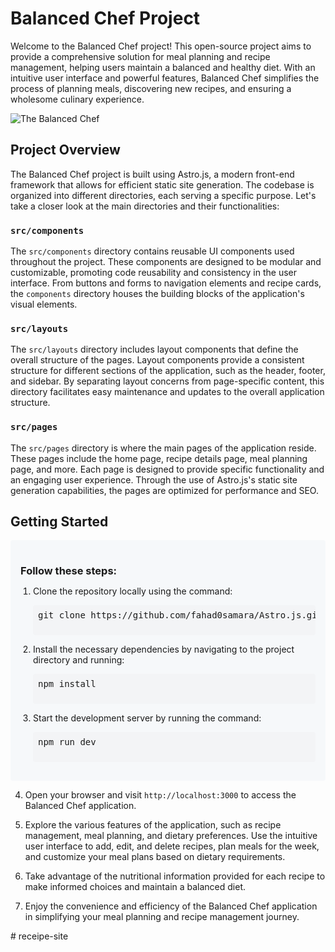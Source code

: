 # Balanced Chef Project

Welcome to the Balanced Chef project! This open-source project aims to provide a comprehensive solution for meal planning and recipe management, helping users maintain a balanced and healthy diet. With an intuitive user interface and powerful features, Balanced Chef simplifies the process of planning meals, discovering new recipes, and ensuring a wholesome culinary experience.

![The Balanced Chef](https://github.com/fahad0samara/Astro.js/assets/90055525/0b628f4e-ba11-4e5f-bf37-162141a88c6c)

## Project Overview

The Balanced Chef project is built using Astro.js, a modern front-end framework that allows for efficient static site generation. The codebase is organized into different directories, each serving a specific purpose. Let's take a closer look at the main directories and their functionalities:

### `src/components`

The `src/components` directory contains reusable UI components used throughout the project. These components are designed to be modular and customizable, promoting code reusability and consistency in the user interface. From buttons and forms to navigation elements and recipe cards, the `components` directory houses the building blocks of the application's visual elements.

### `src/layouts`

The `src/layouts` directory includes layout components that define the overall structure of the pages. Layout components provide a consistent structure for different sections of the application, such as the header, footer, and sidebar. By separating layout concerns from page-specific content, this directory facilitates easy maintenance and updates to the overall application structure.

### `src/pages`

The `src/pages` directory is where the main pages of the application reside. These pages include the home page, recipe details page, meal planning page, and more. Each page is designed to provide specific functionality and an engaging user experience. Through the use of Astro.js's static site generation capabilities, the pages are optimized for performance and SEO.


## Getting Started

<div style="background-color: #f6f8fa; padding: 16px; border-radius: 4px;">
  <h3 style="margin-bottom: 8px;">Follow these steps:</h3>
  <ol style="list-style-type: decimal; padding-left: 20px;">
    <li>Clone the repository locally using the command:</li>
    <pre style="background-color: #f3f4f6; padding: 8px; border-radius: 4px;">
git clone https://github.com/fahad0samara/Astro.js.git
    </pre>
    <li>Install the necessary dependencies by navigating to the project directory and running:</li>
    <pre style="background-color: #f3f4f6; padding: 8px; border-radius: 4px;">
npm install
    </pre>
    <li>Start the development server by running the command:</li>
    <pre style="background-color: #f3f4f6; padding: 8px; border-radius: 4px;">
npm run dev
    </pre>

  </ol>
</div>

4. Open your browser and visit `http://localhost:3000` to access the Balanced Chef application.

5. Explore the various features of the application, such as recipe management, meal planning, and dietary preferences. Use the intuitive user interface to add, edit, and delete recipes, plan meals for the week, and customize your meal plans based on dietary requirements.

6. Take advantage of the nutritional information provided for each recipe to make informed choices and maintain a balanced diet.

7. Enjoy the convenience and efficiency of the Balanced Chef application in simplifying your meal planning and recipe management journey.



#   r e c e i p e - s i t e  
 